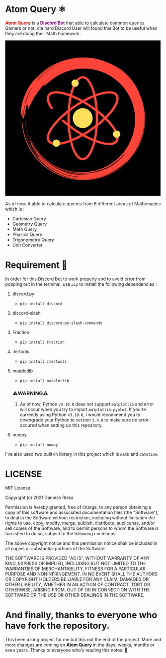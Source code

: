 # Atom Query ⚛️

<span style = "color : red">**Atom Query**</span> is a <span style = "color : purple">**Discord Bot**</span> that able to calculate common queries. Gamers or not, die hard Discord User will found this Bot to be useful when they are doing their Math homework.

![Atom Query Logo](./image/Atom_Query_Icon.png)

As of now, it able to calculate queries from 6 different areas of Mathematics which is :

- Cartesian Query
- Geometry Query
- Math Query
- Physics Query
- Trigonometry Query
- Unit Converter

# Requirement 📝

In order for this Discord Bot to work properly and to avoid error from popping out in the terminal, use `pip` to install the following dependencies :

1. discord.py
    - `pip install discord`

2. discord-slash
    - `pip install discord-py-slash-commands`

3. Fraction
    - `pip install Fraction`

4. itertools
    - `pip install itertools`

5. matplotlib
    - `pip install matplotlib`

    ### ⚠️WARNING⚠️
    1. As of now, Python `v3.10.0` does not support `matplotlib` and error will occur when you try to import `matplotlib.pyplot`. If you're currently using Python `v3.10.0`, I would recommend you to downgrade your Python to version `3.9.8` to make sure no error occured when setting up this repository.

6. numpy
    - `pip install numpy`

I've also used two built-in library in this project which is `math` and `datetime`.

# LICENSE

MIT License

Copyright (c) 2021 Daniesh Rieza

Permission is hereby granted, free of charge, to any person obtaining a copy
of this software and associated documentation files (the "Software"), to deal
in the Software without restriction, including without limitation the rights
to use, copy, modify, merge, publish, distribute, sublicense, and/or sell
copies of the Software, and to permit persons to whom the Software is
furnished to do so, subject to the following conditions:

The above copyright notice and this permission notice shall be included in all
copies or substantial portions of the Software.

THE SOFTWARE IS PROVIDED "AS IS", WITHOUT WARRANTY OF ANY KIND, EXPRESS OR
IMPLIED, INCLUDING BUT NOT LIMITED TO THE WARRANTIES OF MERCHANTABILITY,
FITNESS FOR A PARTICULAR PURPOSE AND NONINFRINGEMENT. IN NO EVENT SHALL THE
AUTHORS OR COPYRIGHT HOLDERS BE LIABLE FOR ANY CLAIM, DAMAGES OR OTHER
LIABILITY, WHETHER IN AN ACTION OF CONTRACT, TORT OR OTHERWISE, ARISING FROM,
OUT OF OR IN CONNECTION WITH THE SOFTWARE OR THE USE OR OTHER DEALINGS IN THE
SOFTWARE.

# And finally, thanks to everyone who have fork the repository.
This been a long project for me but this not the end of the project. More and more changes are coming on **Atom Query** in the days, weeks, months or even years. Thanks to everyone who's reading this notes. 🎉
